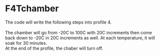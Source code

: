 # F4Tchamber

The code will write the following steps into profile 4. <br />
<br />
The chamber will go from -20C to 100C with 20C increments then come back down to -20C in 20C increments as well. At each temperature, it will soak for 30 minutes. <br />
At the end of the profile, the chaber will turn off. 

